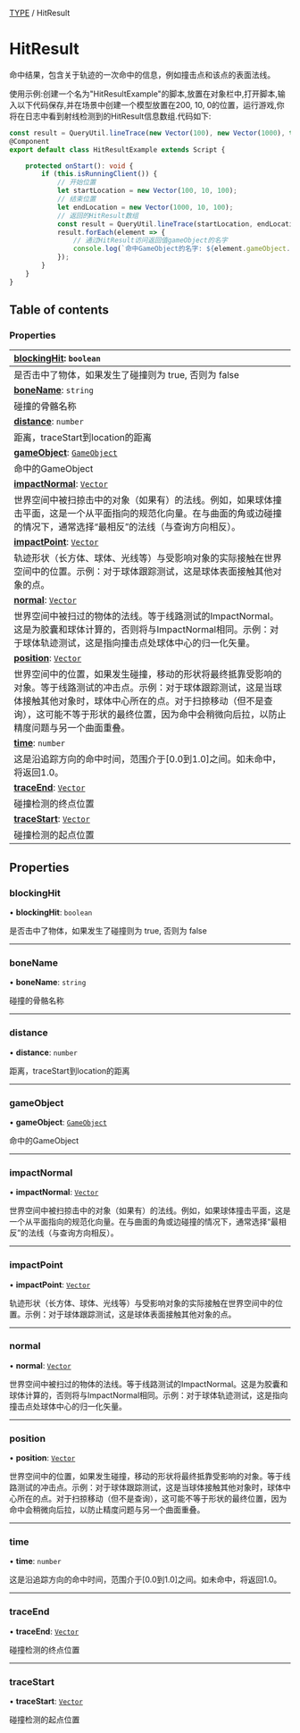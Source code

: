 [TYPE](../groups/TYPE.TYPE.md) / HitResult

# HitResult <Badge type="tip" text="Class" /> <Score text="HitResult" />

命中结果，包含关于轨迹的一次命中的信息，例如撞击点和该点的表面法线。

<span style="font-size: 14px;">

使用示例:创建一个名为"HitResultExample"的脚本,放置在对象栏中,打开脚本,输入以下代码保存,并在场景中创建一个模型放置在200, 10, 0的位置，运行游戏,你将在日志中看到射线检测到的HitResult信息数组.代码如下:

</span>

```ts
const result = QueryUtil.lineTrace(new Vector(100), new Vector(1000), true, true);
@Component
export default class HitResultExample extends Script {

    protected onStart(): void {
        if (this.isRunningClient()) {
            // 开始位置
            let startLocation = new Vector(100, 10, 100);
            // 结束位置
            let endLocation = new Vector(1000, 10, 100);
            // 返回的HitResult数组
            const result = QueryUtil.lineTrace(startLocation, endLocation, true, true);
            result.forEach(element => {
                // 通过HitResult访问返回值gameObject的名字
                console.log(`命中GameObject的名字: ${element.gameObject.name}`);
            });
        }
    }
}
```

## Table of contents

### Properties <Score text="Properties" /> 
| **[blockingHit](mw.HitResult.md#blockinghit)**: `boolean`  |
| :-----|
| 是否击中了物体，如果发生了碰撞则为 true, 否则为 false|
| **[boneName](mw.HitResult.md#bonename)**: `string`  |
| 碰撞的骨骼名称|
| **[distance](mw.HitResult.md#distance)**: `number`  |
| 距离，traceStart到location的距离|
| **[gameObject](mw.HitResult.md#gameobject)**: [`GameObject`](mw.GameObject.md)  |
| 命中的GameObject|
| **[impactNormal](mw.HitResult.md#impactnormal)**: [`Vector`](mw.Vector.md)  |
| 世界空间中被扫掠击中的对象（如果有）的法线。例如，如果球体撞击平面，这是一个从平面指向的规范化向量。在与曲面的角或边碰撞的情况下，通常选择“最相反”的法线（与查询方向相反）。|
| **[impactPoint](mw.HitResult.md#impactpoint)**: [`Vector`](mw.Vector.md)  |
| 轨迹形状（长方体、球体、光线等）与受影响对象的实际接触在世界空间中的位置。示例：对于球体跟踪测试，这是球体表面接触其他对象的点。|
| **[normal](mw.HitResult.md#normal)**: [`Vector`](mw.Vector.md)  |
| 世界空间中被扫过的物体的法线。等于线路测试的ImpactNormal。这是为胶囊和球体计算的，否则将与ImpactNormal相同。示例：对于球体轨迹测试，这是指向撞击点处球体中心的归一化矢量。|
| **[position](mw.HitResult.md#position)**: [`Vector`](mw.Vector.md)  |
| 世界空间中的位置，如果发生碰撞，移动的形状将最终抵靠受影响的对象。等于线路测试的冲击点。示例：对于球体跟踪测试，这是当球体接触其他对象时，球体中心所在的点。对于扫掠移动（但不是查询），这可能不等于形状的最终位置，因为命中会稍微向后拉，以防止精度问题与另一个曲面重叠。|
| **[time](mw.HitResult.md#time)**: `number`  |
| 这是沿追踪方向的命中时间，范围介于[0.0到1.0]之间。如未命中，将返回1.0。|
| **[traceEnd](mw.HitResult.md#traceend)**: [`Vector`](mw.Vector.md)  |
| 碰撞检测的终点位置|
| **[traceStart](mw.HitResult.md#tracestart)**: [`Vector`](mw.Vector.md)  |
| 碰撞检测的起点位置|

## Properties

### blockingHit <Score text="blockingHit" /> 

• **blockingHit**: `boolean`

是否击中了物体，如果发生了碰撞则为 true, 否则为 false

___

### boneName <Score text="boneName" /> 

• **boneName**: `string`

碰撞的骨骼名称

___

### distance <Score text="distance" /> 

• **distance**: `number`

距离，traceStart到location的距离

___

### gameObject <Score text="gameObject" /> 

• **gameObject**: [`GameObject`](mw.GameObject.md)

命中的GameObject

___

### impactNormal <Score text="impactNormal" /> 

• **impactNormal**: [`Vector`](mw.Vector.md)

世界空间中被扫掠击中的对象（如果有）的法线。例如，如果球体撞击平面，这是一个从平面指向的规范化向量。在与曲面的角或边碰撞的情况下，通常选择“最相反”的法线（与查询方向相反）。

___

### impactPoint <Score text="impactPoint" /> 

• **impactPoint**: [`Vector`](mw.Vector.md)

轨迹形状（长方体、球体、光线等）与受影响对象的实际接触在世界空间中的位置。示例：对于球体跟踪测试，这是球体表面接触其他对象的点。

___

### normal <Score text="normal" /> 

• **normal**: [`Vector`](mw.Vector.md)

世界空间中被扫过的物体的法线。等于线路测试的ImpactNormal。这是为胶囊和球体计算的，否则将与ImpactNormal相同。示例：对于球体轨迹测试，这是指向撞击点处球体中心的归一化矢量。

___

### position <Score text="position" /> 

• **position**: [`Vector`](mw.Vector.md)

世界空间中的位置，如果发生碰撞，移动的形状将最终抵靠受影响的对象。等于线路测试的冲击点。示例：对于球体跟踪测试，这是当球体接触其他对象时，球体中心所在的点。对于扫掠移动（但不是查询），这可能不等于形状的最终位置，因为命中会稍微向后拉，以防止精度问题与另一个曲面重叠。

___

### time <Score text="time" /> 

• **time**: `number`

这是沿追踪方向的命中时间，范围介于[0.0到1.0]之间。如未命中，将返回1.0。

___

### traceEnd <Score text="traceEnd" /> 

• **traceEnd**: [`Vector`](mw.Vector.md)

碰撞检测的终点位置

___

### traceStart <Score text="traceStart" /> 

• **traceStart**: [`Vector`](mw.Vector.md)

碰撞检测的起点位置
